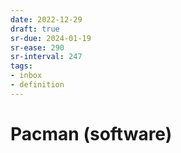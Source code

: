 ```yaml
---
date: 2022-12-29
draft: true
sr-due: 2024-01-19
sr-ease: 290
sr-interval: 247
tags:
- inbox
- definition
---
```


# Pacman (software)